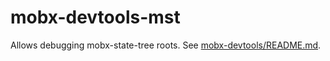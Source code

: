 # mobx-devtools-mst

Allows debugging mobx-state-tree roots. See [mobx-devtools/README.md](https://github.com/mobxjs/mobx-devtools/blob/master/README.md#mobx-state-tree).
